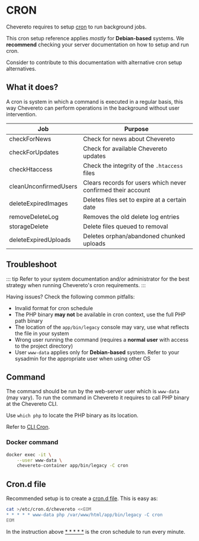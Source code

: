 # CRON

Chevereto requires to setup [cron](https://en.wikipedia.org/wiki/Cron) to run background jobs.

This cron setup reference applies *mostly* for **Debian-based** systems. We **recommend** checking your server documentation on how to setup and run cron.

Consider to contribute to this documentation with alternative cron setup alternatives.

## What it does?

A cron is system in which a command is executed in a regular basis, this way Chevereto can perform operations in the background without user intervention.

| Job                   | Purpose                                                      |
| --------------------- | ------------------------------------------------------------ |
| checkForNews          | Check for news about Chevereto                               |
| checkForUpdates       | Check for available Chevereto updates                        |
| checkHtaccess         | Check the integrity of the `.htaccess` files                 |
| cleanUnconfirmedUsers | Clears records for users which never confirmed their account |
| deleteExpiredImages   | Deletes files set to expire at a certain date                |
| removeDeleteLog       | Removes the old delete log entries                           |
| storageDelete         | Delete files queued to removal                               |
| deleteExpiredUploads  | Deletes orphan/abandoned chunked uploads                     |

## Troubleshoot

::: tip
Refer to your system documentation and/or administrator for the best strategy when running Chevereto's cron requirements.
:::

Having issues? Check the following common pitfalls:

* Invalid format for cron schedule
* The PHP binary **may not** be available in cron context, use the full PHP path binary
* The location of the `app/bin/legacy` console may vary, use what reflects the file in your system
* Wrong user running the command (requires a **normal user** with access to the project directory)
* User `www-data` applies only for **Debian-based** system. Refer to your sysadmin for the appropriate user when using other OS

## Command

The command should be run by the web-server user which is `www-data` (may vary). To run the command in Chevereto it requires to call PHP binary at the Chevereto CLI.

Use `which php` to locate the PHP binary as its location.

Refer to [CLI Cron](../reference/cli.md#cron).

### Docker command

```sh
docker exec -it \
    --user www-data \
    chevereto-container app/bin/legacy -C cron
```

## Cron.d file

Recommended setup is to create a [cron.d file](https://manpages.debian.org/stretch/cron/cron.8). This is easy as:

```sh
cat >/etc/cron.d/chevereto <<EOM
* * * * * www-data php /var/www/html/app/bin/legacy -C cron
EOM
```

In the instruction above [* * * * *](https://crontab.guru/#*_*_*_*_*) is the cron schedule to run every minute.
